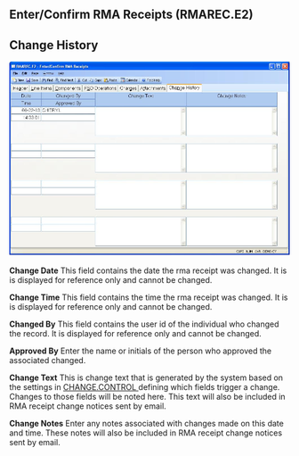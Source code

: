 ##  Enter/Confirm RMA Receipts (RMAREC.E2)

<PageHeader />

##  Change History

![](./RMAREC-E2-7.jpg)

**Change Date** This field contains the date the rma receipt was changed. It
is is displayed for reference only and cannot be changed.  
  
**Change Time** This field contains the time the rma receipt was changed. It
is is displayed for reference only and cannot be changed.  
  
**Changed By** This field contains the user id of the individual who changed
the record. It is displayed for reference only and cannot be changed.  
  
**Approved By** Enter the name or initials of the person who approved the
associated changed.  
  
**Change Text** This is change text that is generated by the system based on the settings in [ CHANGE.CONTROL ](../../../../../../../../../../../../../rover/AP-OVERVIEW/AP-ENTRY/VENDOR-E/VENDOR-E-5/CHANGE-CONTROL) defining which fields trigger a change. Changes to those fields will be noted here. This text will also be included in RMA receipt change notices sent by email.   
  
**Change Notes** Enter any notes associated with changes made on this date and
time. These notes will also be included in RMA receipt change notices sent by
email.  
  
  
<badge text= "Version 8.10.57" vertical="middle" />

<PageFooter />